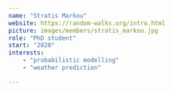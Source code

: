 ```yaml
---
name: "Stratis Markou"
website: https://random-walks.org/intro.html 
picture: images/members/stratis_markou.jpg
role: "PhD student"
start: "2020"
interests:
    - "probabilistic modelling"
    - "weather prediction"

---
```

